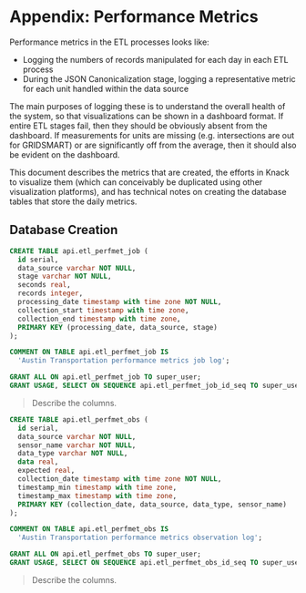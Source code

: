 # Appendix: Performance Metrics



Performance metrics in the ETL processes looks like:
* Logging the numbers of records manipulated for each day in each ETL process
* During the JSON Canonicalization stage, logging a representative metric for each unit handled within the data source

The main purposes of logging these is to understand the overall health of the system, so that visualizations can be shown in a dashboard format. If entire ETL stages fail, then they should be obviously absent from the dashboard. If measurements for units are missing (e.g. intersections are out for GRIDSMART) or are significantly off from the average, then it should also be evident on the dashboard.

This document describes the metrics that are created, the efforts in Knack to visualize them (which can conceivably be duplicated using other visualization platforms), and has technical notes on creating the database tables that store the daily metrics.



## Database Creation



```sql
CREATE TABLE api.etl_perfmet_job (
  id serial,
  data_source varchar NOT NULL,
  stage varchar NOT NULL,
  seconds real,
  records integer,
  processing_date timestamp with time zone NOT NULL,
  collection_start timestamp with time zone,
  collection_end timestamp with time zone,
  PRIMARY KEY (processing_date, data_source, stage)
);

COMMENT ON TABLE api.etl_perfmet_job IS
  'Austin Transportation performance metrics job log';

GRANT ALL ON api.etl_perfmet_job TO super_user;
GRANT USAGE, SELECT ON SEQUENCE api.etl_perfmet_job_id_seq TO super_user;
```

> Describe the columns.



```sql
CREATE TABLE api.etl_perfmet_obs (
  id serial,
  data_source varchar NOT NULL,
  sensor_name varchar NOT NULL,
  data_type varchar NOT NULL,
  data real,
  expected real,
  collection_date timestamp with time zone NOT NULL,
  timestamp_min timestamp with time zone,
  timestamp_max timestamp with time zone,
  PRIMARY KEY (collection_date, data_source, data_type, sensor_name)
);

COMMENT ON TABLE api.etl_perfmet_obs IS
  'Austin Transportation performance metrics observation log';

GRANT ALL ON api.etl_perfmet_obs TO super_user;
GRANT USAGE, SELECT ON SEQUENCE api.etl_perfmet_obs_id_seq TO super_user;
```

> Describe the columns.

